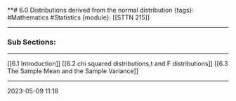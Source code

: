**# 6.0 Distributions derived from the normal distribution
{tags}: #Mathematics #Statistics 
{module}: [[STTN 215]]

--- 
### Sub Sections:
---
[[6.1 Introduction]]
[[6.2 chi squared distributions,t and F distributions]]
[[6.3 The Sample Mean and the Sample Variance]]

--- 
2023-05-09
11:18
